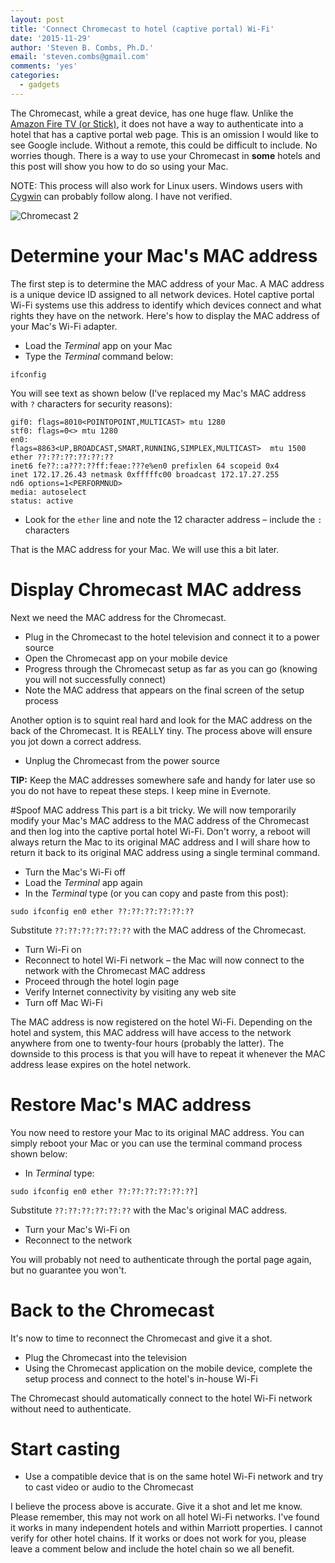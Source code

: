 ```yaml
---
layout: post
title: 'Connect Chromecast to hotel (captive portal) Wi-Fi'
date: '2015-11-29'
author: 'Steven B. Combs, Ph.D.'
email: 'steven.combs@gmail.com'
comments: 'yes'
categories:
  - gadgets
---
```


The Chromecast, while a great device, has one huge flaw. Unlike the [Amazon Fire TV (or Stick)][amazon], it does not have a way to authenticate into a hotel that has a captive portal web page. This is an omission I would like to see Google include. Without a remote, this could be difficult to include. No worries though. There is a way to use your Chromecast in **some** hotels and this post will show you how to do so using your Mac.

NOTE: This process will also work for Linux users. Windows users with [Cygwin][cygwin] can probably follow along. I have not verified.

![Chromecast 2][googleusercontent]

# Determine your Mac's MAC address
The first step is to determine the MAC address of your Mac. A MAC address is a unique device ID assigned to all network devices. Hotel captive portal Wi-Fi systems use this address to identify which devices connect and what rights they have on the network. Here's how to display the MAC address of your Mac's Wi-Fi adapter.

* Load the *Terminal* app on your Mac
* Type the *Terminal* command below:

`ifconfig`

You will see text as shown below (I've replaced my Mac's MAC address with `?` characters for security reasons):

    gif0: flags=8010<POINTOPOINT,MULTICAST> mtu 1280
    stf0: flags=0<> mtu 1280
    en0:
    flags=8863<UP,BROADCAST,SMART,RUNNING,SIMPLEX,MULTICAST>  mtu 1500
    ether ??:??:??:??:??:??
    inet6 fe??::a???:??ff:feae:???e%en0 prefixlen 64 scopeid 0x4
    inet 172.17.26.43 netmask 0xfffffc00 broadcast 172.17.27.255
    nd6 options=1<PERFORMNUD>
    media: autoselect
    status: active

* Look for the `ether` line and note the 12 character address – include the `:` characters

That is the MAC address for your Mac. We will use this a bit later.

# Display Chromecast MAC address
Next we need the MAC address for the Chromecast.

* Plug in the Chromecast to the hotel television and connect it to a power source
* Open the Chromecast app on your mobile device
* Progress through the Chromecast setup as far as you can go (knowing you will not successfully connect)
* Note the MAC address that appears on the final screen of the setup process

Another option is to squint real hard and look for the MAC address on the back of the Chromecast. It is REALLY tiny. The process above will ensure you jot down a correct address.

* Unplug the Chromecast from the power source

**TIP:** Keep the MAC addresses somewhere safe and handy for later use so you do not have to repeat these steps. I keep mine in Evernote.

#Spoof MAC address
This part is a bit tricky. We will now temporarily modify your Mac's MAC address to the MAC address of the Chromecast and then log into the captive portal hotel Wi-Fi. Don't worry, a reboot will always return the Mac to its original MAC address and I will share how to return it back to its original MAC address using a single terminal command.

* Turn the Mac's Wi-Fi off
* Load the *Terminal* app again
* In the *Terminal* type (or you can copy and paste from this post):

`sudo ifconfig en0 ether ??:??:??:??:??:??`

Substitute `??:??:??:??:??:??` with the MAC address of the Chromecast.

* Turn Wi-Fi on
* Reconnect to hotel Wi-Fi network – the Mac will now connect to the network with the Chromecast MAC address
* Proceed through the hotel login page
* Verify Internet connectivity by visiting any web site
* Turn off Mac Wi-Fi

The MAC address is now registered on the hotel Wi-Fi. Depending on the hotel and system, this MAC address will have access to the network anywhere from one to twenty-four hours (probably the latter). The downside to this process is that you will have to repeat it whenever the MAC address lease expires on the hotel network.

# Restore Mac's MAC address
You now need to restore your Mac to its original MAC address. You can simply reboot your Mac or you can use the terminal command process shown below:

* In *Terminal* type:

`sudo ifconfig en0 ether ??:??:??:??:??:??]`

Substitute `??:??:??:??:??:??` with the Mac's original MAC address.

* Turn your Mac's Wi-Fi on
* Reconnect to the network

You will probably not need to authenticate through the portal page again, but no guarantee you won't.

# Back to the Chromecast
It's now to time to reconnect the Chromecast and give it a shot.

* Plug the Chromecast into the television
* Using the Chromecast application on the mobile device, complete the setup process and connect to the hotel's in-house Wi-Fi

The Chromecast should automatically connect to the hotel Wi-Fi network without need to authenticate.

# Start casting
* Use a compatible device that is on the same hotel Wi-Fi network and try to cast video or audio to the Chromecast

I believe the process above is accurate. Give it a shot and let me know. Please remember, this may not work on all hotel Wi-Fi networks. I've found it works in many independent hotels and within Marriott properties. I cannot verify for other hotel chains. If it works or does not work for you, please leave a comment below and include the hotel chain so we all benefit.

[amazon]: http://www.amazon.com/s/ref=as_li_ss_tl?_encoding=UTF8&camp=1789&creative=390957&field-keywords=Amazon%20Fire%20TV&linkCode=ur2&linkId=4870dda7481e0f0c1651cc3dcebe9b7e&tag=stevenccom-20&url=search-alias%3Daps&linkId=A5PFMT4MWJIGZKP6
[cygwin]: https://www.cygwin.com/
[googleusercontent]: https://lh3.googleusercontent.com/3PWZZugeqDNa20HfCz5qdeycB4MOURMhpYTXHmExZiJGqN2hsgW4b3Uoa2y1SbRD6f1ESNXefFVnQSK3TN1X6hd1FczyVDBhWAGGmbxk3V7-OmOFD839RMTGsA5BzR197RBD91DCvFzR-rj62gPr9lz1b2dC2LtgEMFIIyukyvVGaFLME9tDoOg5Yt9125D-J49FxqZTVGsa1UJotMCqKQGVBfNA46EIRp-YwK8b4k_MFlsCv5Lq9rrwkccVVlueQgHC2A1uv2c54XYoRsWskI8ujEp2-QaU0VJOn7l4eBi8FySo9C-6U5D9v-CWE07ixw08vHuWH8WnP01g7XFVr7y1mJchWpUlzI2wn_fv_sHKxJeipBg7Jp3T_UcPFKQAwkrHCpIZTdaIC_l0crQdSf1e4xQ8NuwhRDnLDLPW1jqpmAWMAo2SyzeSaFyOFeVrpcBcx-c_o_DG9prlGCmnsOyyPGyHQtu5tICtNRv_Z0Q8jk7G8DCBUD5_yzF8tK_jtLs3nEl2ytUQXdpnV2t16RVV3dEhmUuLyq0aT3h63y97=w2668-h1503-no
